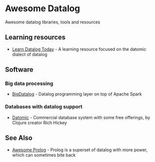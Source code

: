 # Awesome Datalog
Awesome datalog libraries, tools and resources

## Learning resources

- [Learn Datalog Today](http://www.learndatalogtoday.org/) - A learning resource focused on the datomic dialect of datalog

## Software

### Big data processing

- [BigDatalog](https://github.com/ashkapsky/BigDatalog) - Datalog programming layer on top of Apache Spark

### Databases with datalog support

- [Datomic](http://www.datomic.com/) - Commercial database system with some free offerings, by Clojure creator Rich Hickey

## See Also

- [Awesome Prolog](https://github.com/klauscfhq/awesome-prolog) - Prolog is a superset of datalog with more power, which can sometimes bite back
